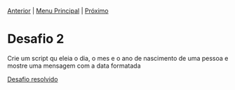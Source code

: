 [Anterior](Desafio1.md) | [Menu Principal](/README.md/) | [Próximo](Desafio3.md)  

# Desafio 2  

Crie um script qu eleia o dia, o mes e o ano de nascimento de uma pessoa e mostre uma mensagem com a data formatada  

[Desafio resolvido](/Exercicios-Python/Desafios/desafio002.py)